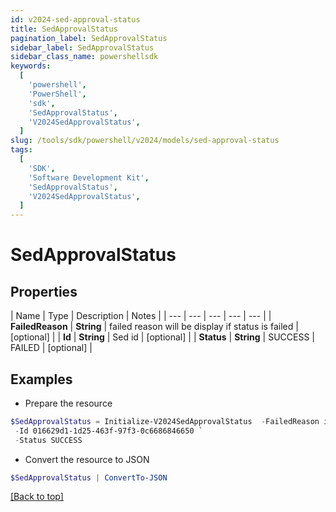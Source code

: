 ```yaml
---
id: v2024-sed-approval-status
title: SedApprovalStatus
pagination_label: SedApprovalStatus
sidebar_label: SedApprovalStatus
sidebar_class_name: powershellsdk
keywords:
  [
    'powershell',
    'PowerShell',
    'sdk',
    'SedApprovalStatus',
    'V2024SedApprovalStatus',
  ]
slug: /tools/sdk/powershell/v2024/models/sed-approval-status
tags:
  [
    'SDK',
    'Software Development Kit',
    'SedApprovalStatus',
    'V2024SedApprovalStatus',
  ]
---
```


# SedApprovalStatus

## Properties

| Name | Type | Description | Notes |
| --- | --- | --- | --- | --- |
| **FailedReason** | **String** | failed reason will be display if status is failed | [optional] |
| **Id** | **String** | Sed id | [optional] |
| **Status** | **String** | SUCCESS | FAILED | [optional] |

## Examples

- Prepare the resource

```powershell
$SedApprovalStatus = Initialize-V2024SedApprovalStatus  -FailedReason invalid status `
 -Id 016629d1-1d25-463f-97f3-0c6686846650 `
 -Status SUCCESS
```

- Convert the resource to JSON

```powershell
$SedApprovalStatus | ConvertTo-JSON
```

[[Back to top]](#)
